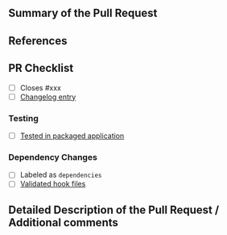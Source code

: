 <!-- Enter a brief description/summary of your PR here. What does it fix/what does it change/how was it tested (even manually, if necessary)? -->
## Summary of the Pull Request

<!-- Other than the issue solved, is this relevant to any other issues/existing MRs? --> 
## References

## PR Checklist
* [ ] Closes #xxx
* [ ] [Changelog entry](https://github.com/mgylabs/mulgyeol-mkbot/tree/master/changelogs)

### Testing
* [ ] [Tested in packaged application](https://gitlab.com/mgylabs/mulgyeol-mkbot/-/wikis/home#testing-in-packaged-application)

### Dependency Changes
* [ ] Labeled as `dependencies`
* [ ] [Validated hook files](https://gitlab.com/mgylabs/mulgyeol-mkbot/-/wikis/home#pyinstaller)

<!-- Provide a more detailed description of the PR, other things fixed or any additional comments/features here -->
## Detailed Description of the Pull Request / Additional comments
